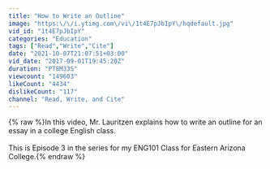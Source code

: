 ```yaml
---
title: "How to Write an Outline"
image: "https:\/\/i.ytimg.com\/vi\/1t4E7pJbIpY\/hqdefault.jpg"
vid_id: "1t4E7pJbIpY"
categories: "Education"
tags: ["Read","Write","Cite"]
date: "2021-10-07T21:07:51+03:00"
vid_date: "2017-09-01T19:45:20Z"
duration: "PT8M33S"
viewcount: "149603"
likeCount: "4434"
dislikeCount: "117"
channel: "Read, Write, and Cite"
---
```

{% raw %}In this video, Mr. Lauritzen explains how to write an outline for an essay in a college English class.<br /><br />This is Episode 3 in the series for my ENG101 Class for Eastern Arizona College.{% endraw %}
